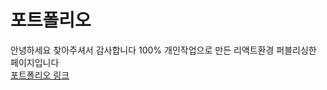 # 포트폴리오
안녕하세요 찾아주셔서 감사합니다 100% 개인작업으로 만든 리액트환경 퍼블리싱한 페이지입니다<br>
<a href="https://sknikim.github.io/shop" rel="nofollow">포트폴리오 링크</a>

